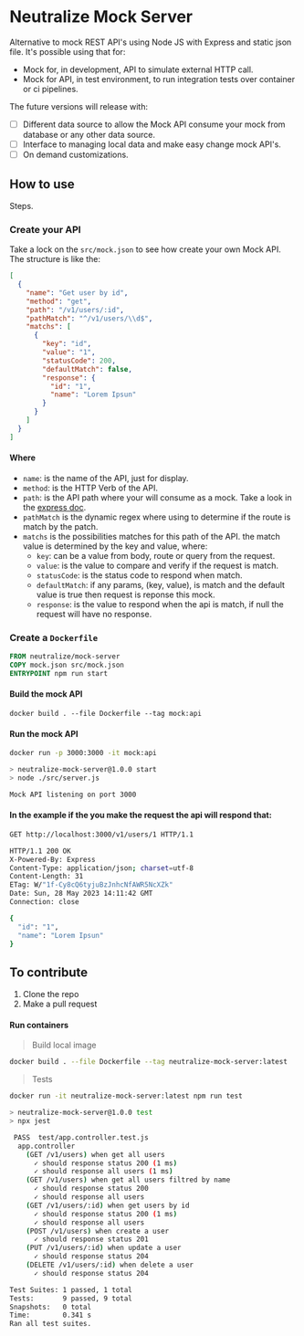 # Neutralize Mock Server

Alternative to mock REST API's using Node JS with Express and static json file. It's possible using that for:

- Mock for, in development, API to simulate external HTTP call.
- Mock for API, in test environment, to run integration tests over container or ci pipelines.

The future versions will release with:

- [ ] Different data source to allow the Mock API consume your mock from database or any other data source.
- [ ] Interface to managing local data and make easy change mock API's.
- [ ] On demand customizations.

## How to use

Steps.

### Create your API

Take a lock on the `src/mock.json` to see how create your own Mock API. The structure is like the:

```json
[
  {
    "name": "Get user by id",
    "method": "get",
    "path": "/v1/users/:id",
    "pathMatch": "^/v1/users/\\d$",
    "matchs": [
      {
        "key": "id",
        "value": "1",
        "statusCode": 200,
        "defaultMatch": false,
        "response": {
          "id": "1",
          "name": "Lorem Ipsun"
        }
      }
    ]
  }
]
```

#### Where

- `name`: is the name of the API, just for display.
- `method`: is the HTTP Verb of the API.
- `path`: is the API path where your will consume as a mock. Take a look in the [express doc](https://expressjs.com/en/guide/routing.html).
- `pathMatch` is the dynamic regex where using to determine if the route is match by the patch.
- `matchs` is the possibilities matches for this path of the API. the match value is determined by the key and value, where:
  - `key`: can be a value from body, route or query from the request.
  - `value`: is the value to compare and verify if the request is match.
  - `statusCode`: is the status code to respond when match.
  - `defaultMatch`: if any params, (key, value), is match and the default value is true then request is reponse this mock.
  - `response`: is the value to respond when the api is match, if null the request will have no response.


### Create a `Dockerfile`

```Dockerfile
FROM neutralize/mock-server
COPY mock.json src/mock.json
ENTRYPOINT npm run start
```

#### Build the mock API

```shell
docker build . --file Dockerfile --tag mock:api
```

#### Run the mock API

```bash
docker run -p 3000:3000 -it mock:api
```

```bash
> neutralize-mock-server@1.0.0 start
> node ./src/server.js

Mock API listening on port 3000
```

#### In the example if the you make the request the api will respond that:

```bash
GET http://localhost:3000/v1/users/1 HTTP/1.1
```

```bash
HTTP/1.1 200 OK
X-Powered-By: Express
Content-Type: application/json; charset=utf-8
Content-Length: 31
ETag: W/"1f-Cy8cQ6tyjuBzJnhcNfAWR5NcXZk"
Date: Sun, 28 May 2023 14:11:42 GMT
Connection: close

{
  "id": "1",
  "name": "Lorem Ipsun"
}
```

## To contribute

1. Clone the repo
2. Make a pull request

#### Run containers

> Build local image

```bash
docker build . --file Dockerfile --tag neutralize-mock-server:latest
```

> Tests

```bash
docker run -it neutralize-mock-server:latest npm run test
```

```bash
> neutralize-mock-server@1.0.0 test
> npx jest

 PASS  test/app.controller.test.js
  app.controller
    (GET /v1/users) when get all users
      ✓ should response status 200 (1 ms)
      ✓ should response all users (1 ms)
    (GET /v1/users) when get all users filtred by name
      ✓ should response status 200
      ✓ should response all users
    (GET /v1/users/:id) when get users by id
      ✓ should response status 200 (1 ms)
      ✓ should response all users
    (POST /v1/users) when create a user
      ✓ should response status 201
    (PUT /v1/users/:id) when update a user
      ✓ should response status 204
    (DELETE /v1/users/:id) when delete a user
      ✓ should response status 204

Test Suites: 1 passed, 1 total
Tests:       9 passed, 9 total
Snapshots:   0 total
Time:        0.341 s
Ran all test suites.
```
